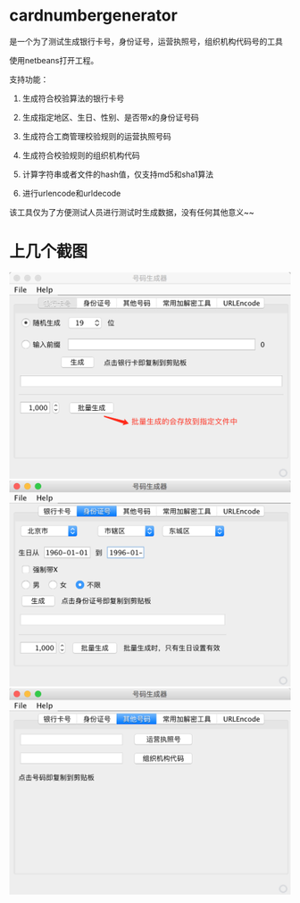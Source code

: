# cardnumbergenerator
是一个为了测试生成银行卡号，身份证号，运营执照号，组织机构代码号的工具

使用netbeans打开工程。

支持功能：

1. 生成符合校验算法的银行卡号

2. 生成指定地区、生日、性别、是否带x的身份证号码

3. 生成符合工商管理校验规则的运营执照号码

4. 生成符合校验规则的组织机构代码

5. 计算字符串或者文件的hash值，仅支持md5和sha1算法

6. 进行urlencode和urldecode

该工具仅为了方便测试人员进行测试时生成数据，没有任何其他意义~~


# 上几个截图
![](https://github.com/Cicero-Zhao/cardnumbergenerator/blob/master/screenshots/1.png?raw=true)
![](https://github.com/Cicero-Zhao/cardnumbergenerator/blob/master/screenshots/2.png?raw=true)
![](https://github.com/Cicero-Zhao/cardnumbergenerator/blob/master/screenshots/3.png?raw=true)


